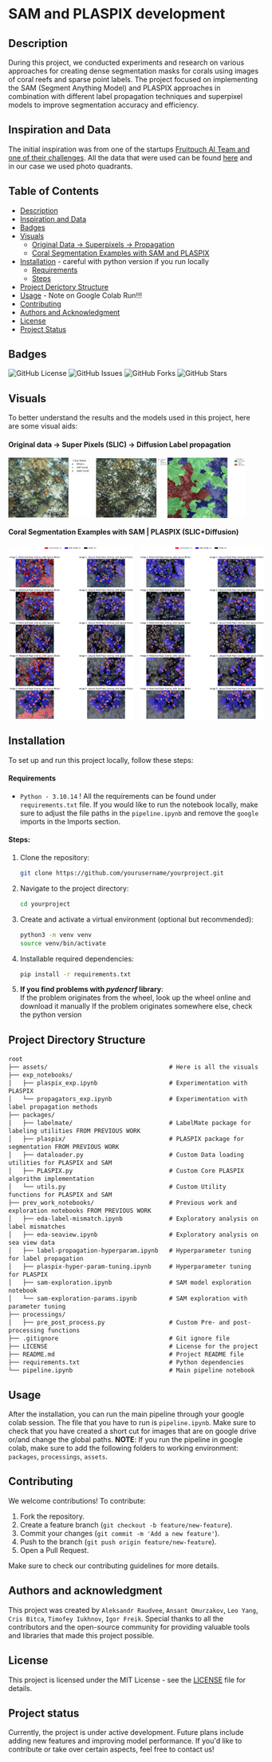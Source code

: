 # SAM and PLASPIX development

## Description
During this project, we conducted experiments and research on various approaches for creating dense segmentation masks for corals using images of coral reefs and sparse point labels. The project focused on implementing the SAM (Segment Anything Model) and PLASPIX approaches in combination with different label propagation techniques and superpixel models to improve segmentation accuracy and efficiency. 

## Inspiration and Data
The initial inspiration was from one of the startups [Fruitpuch AI Team and one of their challenges](https://app.fruitpunch.ai/challenge/ai-for-coral-reefs-2#overview). All the data that were used can be found [here](http://data.qld.edu.au/public/Q1281/) and in our case we used photo quadrants.

## Table of Contents
- [Description](#description)
- [Inspiration and Data](#inspiration-and-data)
- [Badges](#badges)
- [Visuals](#visuals)
  - [Original Data -\> Superpixels -> Propagation](#original-data---super-pixels-slic---diffusion-label-propagation)
  - [Coral Segmentation Examples with SAM and PLASPIX](#coral-segmentation-examples-with-sam--plaspix-slicdiffusion)
- [Installation](#installation) - careful with python version if you run locally 
  - [Requirements](#requirements)
  - [Steps](#steps)
- [Project Derictory Structure](#project-directory-structure)
- [Usage](#usage) - Note on Google Colab Run!!!
- [Contributing](#contributing)
- [Authors and Acknowledgment](#authors-and-acknowledgment)
- [License](#license)
- [Project Status](#project-status)


## Badges
![GitHub License](https://img.shields.io/github/license/AlexRaudvee/Data-Challenge-3)
![GitHub Issues](https://img.shields.io/github/issues/AlexRaudvee/Data-Challenge-3)
![GitHub Forks](https://img.shields.io/github/forks/AlexRaudvee/Data-Challenge-3)
![GitHub Stars](https://img.shields.io/github/stars/AlexRaudvee/Data-Challenge-3)

## Visuals
To better understand the results and the models used in this project, here are some visual aids:

#### Original data -> Super Pixels (SLIC) -> Diffusion Label propagation 

<div style="display: flex; align-items: center;">
  <img src="assets/vis/base_example.png" alt="Original Image with Sparse Point Labels" width="33%" style="margin-right: 10px;">
  <img src="assets/vis/super_pix_example.png" alt="Super Pixels (SLIC example)" width="28.25%">
  <img src="assets/vis/label_propagarion_example.png" alt="Super Pixels (SLIC example)" width="31.3%">
</div>

#### Coral Segmentation Examples with SAM | PLASPIX (SLIC+Diffusion)
<div style="display: flex; align-items: center;">
  <img src="assets/vis/soft-hard-vis.png" alt="SAM Examples" width="50%" style="margin-right: 10px;">
  <img src="assets/vis/soft-hard-vis-plaspix.png" alt="PLASPIX Examples" width="50%">
</div>


## Installation
To set up and run this project locally, follow these steps:

#### Requirements
- `Python - 3.10.14` !
All the requirements can be found under `requirements.txt` file. If you would like to run the notebook locally, make sure to adjust the file paths in the `pipeline.ipynb` and remove the `google` imports in the Imports section. 

#### Steps:
1. Clone the repository:
    ```bash
    git clone https://github.com/yourusername/yourproject.git
    ```
2. Navigate to the project directory:
    ```bash
    cd yourproject
    ```
3. Create and activate a virtual environment (optional but recommended):
    ```bash
    python3 -m venv venv
    source venv/bin/activate
    ```
4. Installable required dependencies:
    ```bash
    pip install -r requirements.txt
    ```
5. **If you find problems with *pydencrf* library**:    
    If the problem originates from the wheel, look up the wheel online and download it manually 
    If the problem originates somewhere else, check the python version

## Project Directory Structure

```plaintext
root
├── assets/                                  # Here is all the visuals
├── exp_notebooks/
│   ├── plaspix_exp.ipynb                    # Experimentation with PLASPIX
│   └── propagators_exp.ipynb                # Experimentation with label propagation methods
├── packages/
│   ├── labelmate/                           # LabelMate package for labeling utilities FROM PREVIOUS WORK
│   ├── plaspix/                             # PLASPIX package for segmentation FROM PREVIOUS WORK
│   ├── dataloader.py                        # Custom Data loading utilities for PLASPIX and SAM 
│   ├── PLASPIX.py                           # Custom Core PLASPIX algorithm implementation
│   └── utils.py                             # Custom Utility functions for PLASPIX and SAM
├── prev_work_notebooks/                     # Previous work and exploration notebooks FROM PREVIOUS WORK
│   ├── eda-label-mismatch.ipynb             # Exploratory analysis on label mismatches
│   ├── eda-seaview.ipynb                    # Exploratory analysis on sea view data
│   ├── label-propagation-hyperparam.ipynb   # Hyperparameter tuning for label propagation
│   ├── plaspix-hyper-param-tuning.ipynb     # Hyperparameter tuning for PLASPIX
│   ├── sam-exploration.ipynb                # SAM model exploration notebook
│   └── sam-exploration-params.ipynb         # SAM exploration with parameter tuning
├── processings/
│   ├── pre_post_process.py                  # Custom Pre- and post-processing functions
├── .gitignore                               # Git ignore file
├── LICENSE                                  # License for the project
├── README.md                                # Project README file
├── requirements.txt                         # Python dependencies
└── pipeline.ipynb                           # Main pipeline notebook
```

## Usage
After the installation, you can run the main pipeline through your google colab session. The file that you have to run is `pipeline.ipynb`. Make sure to check that you have created a short cut for images that are on google drive or/and change the global paths. 
**NOTE**: If you run the pipeline in google colab, make sure to add the following folders to working environment: `packages`, `processings`, `assets`.

## Contributing
We welcome contributions! To contribute:

1. Fork the repository.
2. Create a feature branch (`git checkout -b feature/new-feature`).
3. Commit your changes (`git commit -m 'Add a new feature'`). 
4. Push to the branch (`git push origin feature/new-feature`).
5. Open a Pull Request.

Make sure to check our contributing guidelines for more details.

## Authors and acknowledgment
This project was created by `Aleksandr Raudvee`, `Ansant Omurzakov`, `Leo Yang`, `Cris Bitca`, `Timofey Iukhnov`, `Igor Freik`. Special thanks to all the contributors and the open-source community for providing valuable tools and libraries that made this project possible.

## License
This project is licensed under the MIT License - see the [LICENSE](LICENSE) file for details.

## Project status
Currently, the project is under active development. Future plans include adding new features and improving model performance. If you'd like to contribute or take over certain aspects, feel free to contact us!
